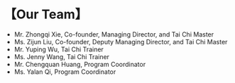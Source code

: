 # 【Our Team】

- Mr. Zhongqi Xie, Co-founder, Managing Director, and Tai Chi Master
- Ms. Zijun Liu, Co-founder, Deputy Managing Director, and Tai Chi Master
- Mr. Yuping Wu, Tai Chi Trainer
- Ms. Jenny Wang, Tai Chi Trainer
- Mr. Chengquan Huang, Program Coordinator
- Ms. Yalan Qi, Program Coordinator
